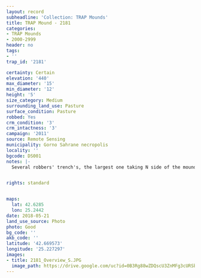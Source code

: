 ```yaml
---
layout: record
subheadline: 'Collection: TRAP Mounds'
title: TRAP Mound - 2181
categories:
- TRAP Mounds
- 2000-2999
header: no
tags:
- ''
trap_id: '2181'

certainty: Certain
elevation: '440'
max_diameter: '15'
min_diameter: '12'
height: '5'
size_category: Medium
surrounding_land_use: Pasture
surface_condition: Pasture
robbed: Yes
crm_condition: '3'
crm_intactness: '3'
campaign: '2011'
source: Remote Sensing
municipality: Gorno Sahrane necropolis
locality: ''
bgcode: DS001
notes: |-
  Several robbers' trench's, the largest one taking N side of the mound.


rights: standard


maps:
  lat: 42.6285
  lon: 25.2442
date: 2018-05-21
land_use_source: Photo
photo: Good
bg_code: ''
akb_code: ''
latitude: '42.669573'
longitude: '25.227297'
images:
- title: 2181_Overview_S.JPG
  image_path: https://drive.google.com/uc?id=0B3Rg88wZDQscU3ZnMFg3cURSbE0
---
```


